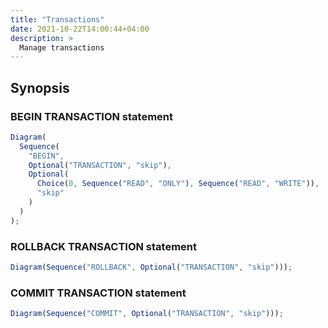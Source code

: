 ```yaml
---
title: "Transactions"
date: 2021-10-22T14:00:44+04:00
description: >
  Manage transactions
---
```


## Synopsis

### BEGIN TRANSACTION statement

```js {.rr}
Diagram(
  Sequence(
    "BEGIN",
    Optional("TRANSACTION", "skip"),
    Optional(
      Choice(0, Sequence("READ", "ONLY"), Sequence("READ", "WRITE")),
      "skip"
    )
  )
);
```

### ROLLBACK TRANSACTION statement

```js {.rr}
Diagram(Sequence("ROLLBACK", Optional("TRANSACTION", "skip")));
```

### COMMIT TRANSACTION statement

```js {.rr}
Diagram(Sequence("COMMIT", Optional("TRANSACTION", "skip")));
```
